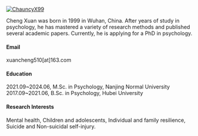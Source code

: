 

[![ChauncyX99](https://img.shields.io/badge/ChauncyX99-github-blue?logo=github)](https://github.com/ChauncyX99)

Cheng Xuan was born in 1999 in Wuhan, China. After years of study in psychology, he has mastered a variety of research methods and published several academic papers. Currently, he is applying for a PhD in psychology.

#### Email
xuancheng510[at]163.com

#### Education
2021.09~2024.06, M.Sc. in Psychology, Nanjing Normal University \
2017.09~2021.06, B.Sc. in Psychology, Hubei University

#### Research Interests
Mental health, Children and adolescents, Individual and family resilience, Suicide and Non-suicidal self-injury.

